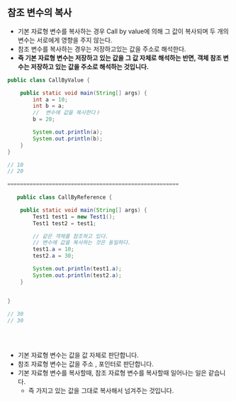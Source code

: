 ## 참조 변수의 복사

- 기본 자료형 변수를 복사하는 경우 Call by value에 의해 그 값이 복사되며 두 개의 변수는 서로에게 영향을 주지 않는다.
- 참조 변수를 복사하는 경우는 저장하고있는 값을 주소로 해석한다.
- **즉 기본 자료형 변수는 저장하고 있는 값을 그 값 자체로 해석하는 반면, 객체 참조 변수는 저장하고 있는 값을 주소로 해석하는 것입니다.**



``` java
public class CallByValue {

	public static void main(String[] args) {
		int a = 10;
		int b = a;
		//  변수에 값을 복사한다ㅏ
		b = 20;

		System.out.println(a);
		System.out.println(b);
	}
}

// 10
// 20

======================================================
    
   public class CallByReference {

	public static void main(String[] args) {
		Test1 test1 = new Test1();
		Test1 test2 = test1;

        // 같은 객체를 참조하고 있다.
        // 변수에 값을 복사하는 것은 동일하다.
		test1.a = 10;
		test2.a = 30;

		System.out.println(test1.a);
		System.out.println(test2.a);
	}


}
 
// 30
// 30
    
    
    
```

- 기본 자료형 변수는 값을 값 자체로 판단합니다.
- 참조 자료형 변수는 값을 주소 , 포인터로 판단합니다.
- 기본 자료형 변수를 복사할때, 참조 자료형 변수를 복사할때 일어나는 일은 같습니다.
  - 즉 가지고 있는 값을 그대로 복사해서 넘겨주는 것입니다.

